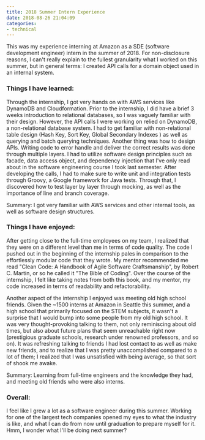 ```yaml
---
title: 2018 Summer Intern Experience
date: 2018-08-26 21:04:09
categories:
- technical
---
```


This was my experience interning at Amazon as a SDE (software development engineer) intern in the summer of 2018.
For non-disclosure reasons, I can't really explain to the fullest granularity what I worked on this summer, but in general terms: I created API calls for a domain object  used in an internal system.

### Things I have learned:
Through the internship, I got very hands on with AWS services like DynamoDB and Cloudformation. Prior to the internship, I did have a brief 3 weeks introduction to relational databases, so I was vaguely familiar with their design. However, the API calls I were working on relied on DynamoDB, a non-relational database system. I had to get familiar with non-relational table design (Hash Key, Sort Key, Global Secondary Indexes ) as well as querying and batch querying techniques. Another thing was how to design APIs. Writing code to error handle and deliver the correct results was done through multiple layers. I had to utilize software design principles such as facade, data access object, and dependency injection that I've only read about in the software engineering course I took last semester.
After developing the calls, I had to make sure to write unit and integration tests through Groovy, a Google framework for Java tests. Through that, I discovered how to test layer by layer through mocking, as well as the importance of line and branch coverage.

Summary: I got very familiar with AWS services and other internal tools, as well as software design structures.

### Things I have enjoyed:
After getting close to the full-time employees on my team, I realized that they were on a different level than me in terms of code quality. The code I pushed out in the beginning of the internship pales in comparison to the effortlessly modular code that they wrote. My mentor recommended me read "Clean Code: A Handbook of Agile Software Craftsmanship", by Robert C. Martin, or so he called it "The Bible of Coding". Over the course of the internship, I felt like taking notes from both this book, and my mentor, my code increased in terms of readability and refactorability.

Another aspect of the internship I enjoyed was meeting old high school friends. Given the ~1500 interns at Amazon in Seattle this summer, and a high school that primarily focused on the STEM subjects, it wasn't a surprise that I would bump into some people from my old high school.
It was very thought-provoking talking to them, not only reminiscing about old times, but also about future plans that seem unreachable right now (prestigious graduate schools, research under renowned professors, and so on).
It was refreshing talking to friends I had lost contact to as well as make new friends, and to realize that I was pretty unaccomplished compared to a lot of them; I realized that I was unsatisfied with being average, so that sort of shook me awake.

Summary: Learning from full-time engineers and the knowledge they had, and meeting old friends who were also interns.

### Overall:
I feel like I grew a lot as a software engineer during this summer. Working for one of the largest tech companies opened my eyes to what the industry is like, and what I can do from now until graduation to prepare myself for it. Hmm, I wonder what I'll be doing next summer?

